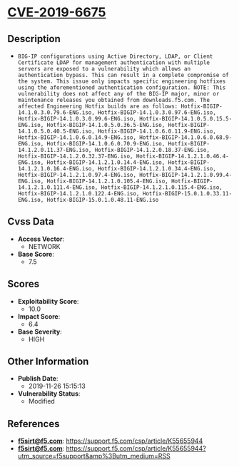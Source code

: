 
# [CVE-2019-6675](https://cve.mitre.org/cgi-bin/cvename.cgi?name=CVE-2019-6675)

## Description

- `BIG-IP configurations using Active Directory, LDAP, or Client Certificate LDAP for management authentication with multiple servers are exposed to a vulnerability which allows an authentication bypass. This can result in a complete compromise of the system. This issue only impacts specific engineering hotfixes using the aforementioned authentication configuration. NOTE: This vulnerability does not affect any of the BIG-IP major, minor or maintenance releases you obtained from downloads.f5.com. The affected Engineering Hotfix builds are as follows: Hotfix-BIGIP-14.1.0.3.0.79.6-ENG.iso, Hotfix-BIGIP-14.1.0.3.0.97.6-ENG.iso, Hotfix-BIGIP-14.1.0.3.0.99.6-ENG.iso, Hotfix-BIGIP-14.1.0.5.0.15.5-ENG.iso, Hotfix-BIGIP-14.1.0.5.0.36.5-ENG.iso, Hotfix-BIGIP-14.1.0.5.0.40.5-ENG.iso, Hotfix-BIGIP-14.1.0.6.0.11.9-ENG.iso, Hotfix-BIGIP-14.1.0.6.0.14.9-ENG.iso, Hotfix-BIGIP-14.1.0.6.0.68.9-ENG.iso, Hotfix-BIGIP-14.1.0.6.0.70.9-ENG.iso, Hotfix-BIGIP-14.1.2.0.11.37-ENG.iso, Hotfix-BIGIP-14.1.2.0.18.37-ENG.iso, Hotfix-BIGIP-14.1.2.0.32.37-ENG.iso, Hotfix-BIGIP-14.1.2.1.0.46.4-ENG.iso, Hotfix-BIGIP-14.1.2.1.0.14.4-ENG.iso, Hotfix-BIGIP-14.1.2.1.0.16.4-ENG.iso, Hotfix-BIGIP-14.1.2.1.0.34.4-ENG.iso, Hotfix-BIGIP-14.1.2.1.0.97.4-ENG.iso, Hotfix-BIGIP-14.1.2.1.0.99.4-ENG.iso, Hotfix-BIGIP-14.1.2.1.0.105.4-ENG.iso, Hotfix-BIGIP-14.1.2.1.0.111.4-ENG.iso, Hotfix-BIGIP-14.1.2.1.0.115.4-ENG.iso, Hotfix-BIGIP-14.1.2.1.0.122.4-ENG.iso, Hotfix-BIGIP-15.0.1.0.33.11-ENG.iso, Hotfix-BIGIP-15.0.1.0.48.11-ENG.iso`

## Cvss Data

- **Access Vector**:
  - NETWORK
- **Base Score**:
  - 7.5

## Scores

- **Exploitability Score**:
  - 10.0
- **Impact Score**:
  - 6.4
- **Base Severity**:
  - HIGH

## Other Information

- **Publish Date**:
  - 2019-11-26 15:15:13
- **Vulnerability Status**:
  - Modified

## References

- **f5sirt@f5.com**: https://support.f5.com/csp/article/K55655944
- **f5sirt@f5.com**: https://support.f5.com/csp/article/K55655944?utm_source=f5support&amp%3Butm_medium=RSS
